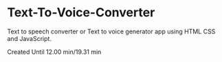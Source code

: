 # Text-To-Voice-Converter
Text to speech converter or Text to voice generator app using HTML CSS and JavaScript.

Created Until 12.00 min/19.31 min
